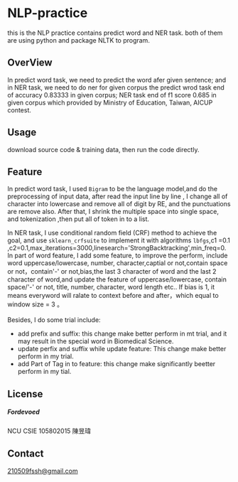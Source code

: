 # NLP-practice
 this is the NLP practice contains predict word and NER task. both of them are using python and package NLTK to program.
 
 ## OverView
 In predict word task, we need to predict the word afer given sentence; and in NER task, we need to do ner for given corpus
 the predict wrod task end of accuracy 0.83333 in given corpus; NER task end of f1 score 0.685 in given corpus which provided by Ministry of Education, Taiwan, AICUP contest.
 ## Usage
  download source code & training data, then run the code directly. 
 ## Feature
 In predict word task, I used `Bigram` to be the language model,and do the preprocessing of input data, after read the input line by line , I change all of character into lowercase and remove all of digit by RE, and the punctuations are remove also. After that, I shrink the multiple space into single space, and tokenization ,then put all of token in to a list.
 
 In NER task, I use conditional random field (CRF) method to achieve the goal, and use `sklearn_crfsuite` to implement it with algorithms `lbfgs`,c1 =0.1 ,c2=0.1,max_iterations=3000,linesearch='StrongBacktracking',min_freq=0.<br>
 In part of word feature, I add some feature, to improve the perform, include word uppercase/lowercase, number, character,captial or not,contain space or not，contain'-' or not,bias,the last 3 character of word and the last 2 character of word,and update the feature of uppercase/lowercase, contain space/'-' or not, title, number, character, word length etc.. If bias is 1, it means everyword will ralate to context before and after，which equal to window size = 3 。<br>
 <br>
 Besides, I do some trial include:<br>
 * add prefix and suffix: this change make better perform in mt trial, and it may result in the special word in Biomedical Science.
 * update perfix and suffix while update feature: This change make better perform in my trial.
 * add Part of Tag in to feature: this change make significantly beetter perform in my tial.
 
 ## License
 ##### Fordevoed
  NCU CSIE 105802015 陳昱瑋
  
 ## Contact
  210509fssh@gmail.com
